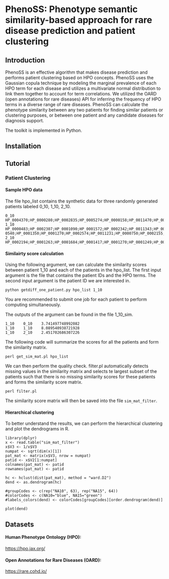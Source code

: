 # PhenoSS: Phenotype semantic similarity-based approach for rare disease prediction and patient clustering 

## Introduction
PhenoSS is an effective algorithm that makes disease prediction and performs patient clustering based on HPO concepts. PhenoSS uses the Gaussian copula technique by modeling the marginal prevalence of each HPO term for each disease and utilizes a multivariate normal distribution to link them together to account for term correlations. We utilized the OARD (open annotations for rare diseases) API for inferring the frequency of HPO terms in a diverse range of rare diseases. PhenoSS can calculate the phenotype similarity between any two patients for finding similar patients or clustering purposes, or between one patient and any candidate diseases for diagnosis support. 

The toolkit is implemented in Python. 

## Installation



## Tutorial
### Patient Clustering
#### Sample HPO data
The file hpo_list contains the synthetic data for three randomly generated patients labeled 0_10, 1_10, 2_10. 
```
0_10    HP_0004370;HP_0000280;HP_0002835;HP_0005274;HP_0000158;HP_0011470;HP_0001417;HP_0001270;HP_0008872;HP_0002015;HP_0000750;HP_0000157;
1_10    HP_0000483;HP_0002307;HP_0001090;HP_0001572;HP_0002342;HP_0011343;HP_0008760;HP_0001061;HP_0001249;HP_0000574;HP_0001417;HP_0002020;HP_0012810;HP_000
0540;HP_0001350;HP_0001270;HP_0002574;HP_0011231;HP_0000750;HP_0002155;HP_0000431;HP_0000718;
2_10    HP_0002194;HP_0001263;HP_0001684;HP_0001417;HP_0001270;HP_0001249;HP_0001670;HP_0001667;HP_0001629;HP_0001639;HP_0002474;HP_0010863;HP_0000750;
```

#### Similairty score calculation

Using the following argument, we can calculate the similarity scores between patient 1_10 and each of the patients in the hpo_list. 
The first input argument is the file that contains the patient IDs and the HPO terms. The second input argument is the patient ID we are interested in.
```
python getdiff_one_patient.py hpo_list 1_10
```

You are recommended to submit one job for each patient to perform computing simultaneously.

The outputs of the argument can be found in the file 1_10_sim.
```
1_10	0_10	3.741497748992082
1_10	1_10	8.089540938721928
1_10	2_10	2.451702686307226
```
The following code will summarize the scores for all the patients and form the similarity matrix.
```
perl get_sim_mat.pl hpo_list
```
We can then perform the quality check. filter.pl automatically detects missing values in the similarity matrix and selects te largest subset of the patients such that there is no missing similarity scores for these patients and forms the similarity score matrix.

```
perl filter.pl
```
The similarity score matrix will then be saved into the file `sim_mat_filter`.

#### Hierarchical clustering
To better understand the results, we can perform the hierarchical clustering and plot the dendrograms in R.
```
library(dplyr)
x <- read.table("sim_mat_filter")
x$V3 <- 1/x$V3
numpat <- sqrt(dim(x)[1])
pat_mat <- matrix(x$V3, nrow = numpat)
patid <- x$V2[1:numpat]
colnames(pat_mat) <- patid
rownames(pat_mat) <- patid

hc <- hclust(dist(pat_mat), method = "ward.D2")
dend <- as.dendrogram(hc)

#groupCodes <- c(rep("NA10", 63), rep("NA15", 64))
#colorCodes <- c(NA10="blue", NA15="green")
#labels_colors(dend) <- colorCodes[groupCodes][order.dendrogram(dend)]

plot(dend)
```

## Datasets
#### Human Phenotype Ontology (HPO): 
https://hpo.jax.org/
#### Open Annotations for Rare Diseases (OARD):
https://rare.cohd.io/
